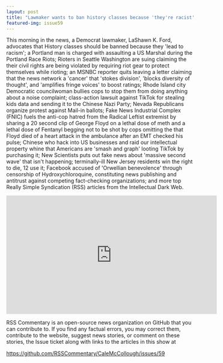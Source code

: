 ```yaml
---
layout: post
title: "Lawmaker wants to ban history classes because 'they're racist'; Seattle rioters sue for riot gear"
featured-img: issue59
---
```


This morning in the news, a Democrat lawmaker, LaShawn K. Ford, advocates that History classes should be banned because they 'lead to racism'; a Portland man is charged with assaulting a US Marshal during the Portland Race Riots; Rioters in Seattle Washington are suing claiming the  their civil rights are being violated by requiring riot gear to protect themselves while rioting; an MSNBC reporter quits leaving a letter claiming that the news network a 'cancer' that 'stokes division', 'blocks diversity of thought', and 'amplifies fringe voices' to boost ratings; Rhode Island city Democratic councilwoman bullies cops to stop them from doing anything about a noise complaint; class-action lawsuit against TikTok for stealing kids data and sending it to the Chinese Nazi Party; Nevada Republicans organize protest against Mail-in ballots; Fake News Industrial Complex (FNIC) fuels the anti-cop hatred from the Radical Leftist extremist by sharing a 20 second clip of George Floyd on a lethal dose of meth and a lethal dose of Fentanyl begging not to be shot by cops omitting the that Floyd died of a heart attack in the ambulance after an EMT checked his pulse; Chinese who hack into US businesses and raid our intellectual property whine that Americans are 'smash and graph' looting TikTok by purchasing it; New Scientists puts out fake news about 'massive second wave' that isn't happening; terminally-ill New Jersey residents win the right to die, 12 use it; Facebook accused of 'Orwellian benevolence' through censorship of Hydroxychloroquine, constituting news publishing and antitrust against competing fact-checking organizations; and more top Really Simple Syndication (RSS) articles from the Intellectual Dark Web.

<iframe width="560" height="315" src="https://www.youtube.com/embed/fJhMBVF5Z2g
" frameborder="0" allow="accelerometer; autoplay; encrypted-media; gyroscope; picture-in-picture" allowfullscreen></iframe>

RSS Commentary is an open-source news organization on GitHub that you can contribute to. If you find any factual errors, you may correct them, contribute to the website, suggest news stories, or comment on these stories, the Issue ticket along with links to the articles in this show at 

<https://github.com/RSSCommentary/CaleMcCollough/issues/59>
